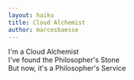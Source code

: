 ```yaml
---
layout: haiku
title: Cloud Alchemist
author: marcosbaesse
---
```


I'm a Cloud Alchemist<br>
I've found the Philosopher's Stone<br>
But now, it's a Philosopher's Service<br>
